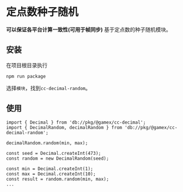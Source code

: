 # 定点数种子随机

**可以保证各平台计算一致性(可用于帧同步)**
基于定点数的种子随机模块。

## 安装

在项目根目录执行
```Shell
npm run package
```

选择```模块```，找到```cc-decimal-random```。

## 使用

```TS
import { Decimal } from 'db://pkg/@gamex/cc-decimal';
import { DecimalRandom, decimalRandom } from 'db://pkg/@gamex/cc-decimal-random';

decimalRandom.random(min, max);

const seed = Decimal.createInt(473);
const random = new DecimalRandom(seed);

const min = Decimal.createInt(1);
const max = Decimal.createInt(10);
const result = random.random(min, max);
...
```